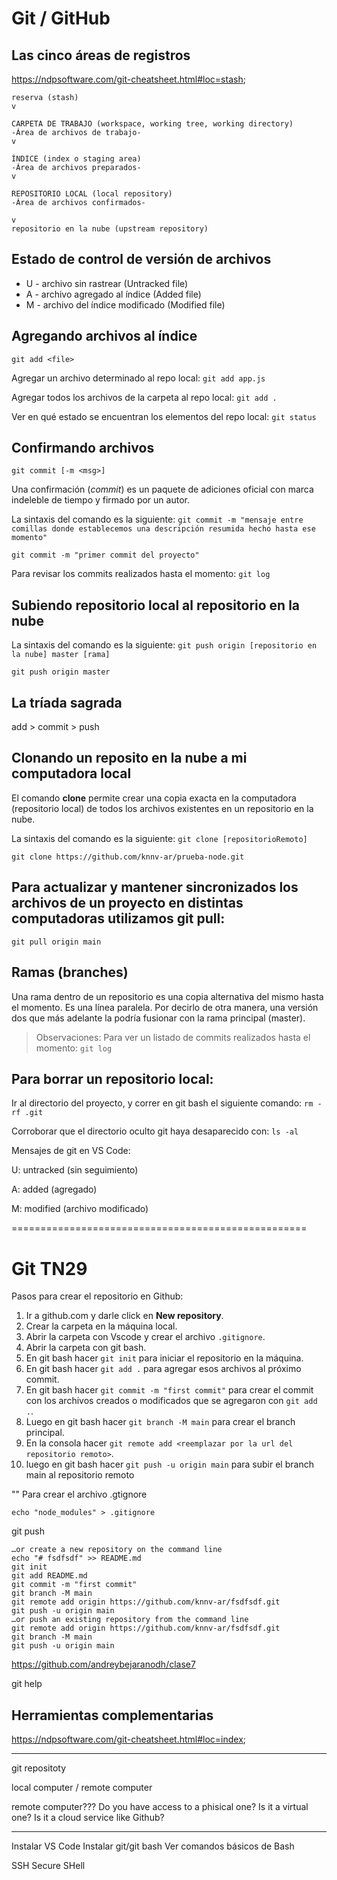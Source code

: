 # Git / GitHub

## Las cinco áreas de registros

https://ndpsoftware.com/git-cheatsheet.html#loc=stash;

```
reserva (stash)
v

CARPETA DE TRABAJO (workspace, working tree, working directory)
-Área de archivos de trabajo-
v

ÍNDICE (index o staging area)
-Área de archivos preparados-
v

REPOSITORIO LOCAL (local repository)
-Área de archivos confirmados-

v
repositorio en la nube (upstream repository)
```

## Estado de control de versión de archivos

- U - archivo sin rastrear (Untracked file)
- A - archivo agregado al índice (Added file)
- M - archivo del índice modificado (Modified file)

## Agregando archivos al índice

```git
git add <file>
```

Agregar un archivo determinado al repo local: `git add app.js`

Agregar todos los archivos de la carpeta al repo local: `git add .`

Ver en qué estado se encuentran los elementos del repo local: `git status`

## Confirmando archivos

```git
git commit [-m <msg>]
```

Una confirmación (_commit_) es un paquete de adiciones oficial con marca indeleble de tiempo y firmado por un autor.

La sintaxis del comando es la siguiente: `git commit -m "mensaje entre comillas donde establecemos una descripción resumida hecho hasta ese momento"`

`git commit -m "primer commit del proyecto"`

Para revisar los commits realizados hasta el momento: `git log`

## Subiendo repositorio local al repositorio en la nube

La sintaxis del comando es la siguiente: `git push origin [repositorio en la nube] master [rama]`

`git push origin master`

## La tríada sagrada

add > commit > push

## Clonando un reposito en la nube a mi computadora local

El comando **clone** permite crear una copia exacta en la computadora (repositorio local) de todos los archivos existentes en un repositorio en la nube.

La sintaxis del comando es la siguiente: `git clone [repositorioRemoto]`

`git clone https://github.com/knnv-ar/prueba-node.git`

## Para actualizar y mantener sincronizados los archivos de un proyecto en distintas computadoras utilizamos git pull:

`git pull origin main`

## Ramas (branches)

Una rama dentro de un repositorio es una copia alternativa del mismo hasta el momento. Es una línea paralela. Por decirlo de otra manera, una versión dos que más adelante la podría fusionar con la rama principal (master).

> Observaciones: Para ver un listado de commits realizados hasta el momento: `git log`

## Para borrar un repositorio local:

Ir al directorio del proyecto, y correr en git bash el siguiente comando: `rm -rf .git`

Corroborar que el directorio oculto git haya desaparecido con: `ls -al`

Mensajes de git en VS Code:

U: untracked (sin seguimiento)

A: added (agregado)

M: modified (archivo modificado)

===================================================

# Git TN29

Pasos para crear el repositorio en Github:

1. Ir a github.com y darle click en **New repository**.
2. Crear la carpeta en la máquina local.
3. Abrir la carpeta con Vscode y crear el archivo `.gitignore`.
4. Abrir la carpeta con git bash.
5. En git bash hacer `git init` para iniciar el repositorio en la máquina.
6. En git bash hacer `git add .` para agregar esos archivos al próximo commit.
7. En git bash hacer `git commit -m "first commit"` para crear el commit con los archivos creados o modificados que se agregaron con `git add .`.
8. Luego en git bash hacer `git branch -M main` para crear el branch principal.
9. En la consola hacer `git remote add <reemplazar por la url del repositorio remoto>`.
10. luego en git bash hacer `git push -u origin main` para subir el branch main al repositorio remoto

"" Para crear el archivo .gtignore

`echo "node_modules" > .gitignore`

git push

```
…or create a new repository on the command line
echo "# fsdfsdf" >> README.md
git init
git add README.md
git commit -m "first commit"
git branch -M main
git remote add origin https://github.com/knnv-ar/fsdfsdf.git
git push -u origin main
…or push an existing repository from the command line
git remote add origin https://github.com/knnv-ar/fsdfsdf.git
git branch -M main
git push -u origin main
```

https://github.com/andreybejaranodh/clase7

git help

## Herramientas complementarias

https://ndpsoftware.com/git-cheatsheet.html#loc=index;

---

git repositoty

local computer / remote computer

remote computer??? Do you have access to a phisical one? Is it a virtual one? Is it a cloud service like Github?

---

Instalar VS Code
Instalar git/git bash
Ver comandos básicos de Bash

SSH Secure SHell
